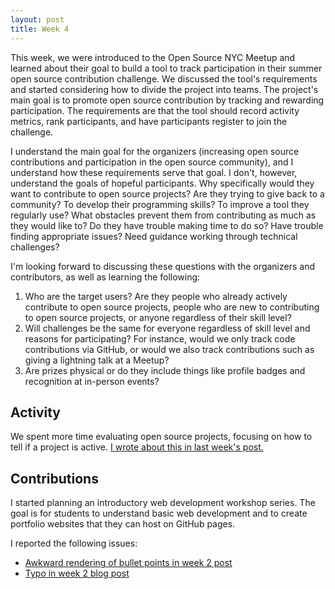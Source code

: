 ```yaml
---
layout: post
title: Week 4
---
```



This week, we were introduced to the Open Source NYC Meetup and learned about their goal to build a tool to track participation in their summer open source contribution challenge. We discussed the tool's requirements and started considering how to divide the project into teams. The project's main goal is to promote open source contribution by tracking and rewarding participation. The requirements are that the tool should record activity metrics, rank participants, and have participants register to join the challenge.

I understand the main goal for the organizers (increasing open source contributions and participation in the open source community), and I understand how these requirements serve that goal. I don't, however, understand the goals of hopeful participants. Why specifically would they want to contribute to open source projects? Are they trying to give back to a community? To develop their programming skills? To improve a tool they regularly use? What obstacles prevent them from contributing as much as they would like to? Do they have trouble making time to do so? Have trouble finding appropriate issues? Need guidance working through technical challenges?

I'm looking forward to discussing these questions with the organizers and contributors, as well as learning the following:
1. Who are the target users? Are they people who already actively contribute to open source projects, people who are new to contributing to open source projects, or anyone regardless of their skill level?
2. Will challenges be the same for everyone regardless of skill level and reasons for participating? For instance, would we only track code contributions via GitHub, or would we also track contributions such as giving a lightning talk at a Meetup?
3. Are prizes physical or do they include things like profile badges and recognition at in-person events?

## Activity
We spent more time evaluating open source projects, focusing on how to tell if a project is active. [I wrote about this in last week's post.](https://hunter-college-ossd-spr19.github.io/codesue-weekly/week03/) 

## Contributions
I started planning an introductory web development workshop series. The goal is for students to understand basic web development and to create portfolio websites that they can host on GitHub pages.

I reported the following issues:
- [Awkward rendering of bullet points in week 2 post](https://github.com/hunter-college-ossd-spr19/Shane-Lester99-weekly/issues/2)
- [Typo in week 2 blog post](https://github.com/hunter-college-ossd-spr19/msats5-weekly/issues/2)
